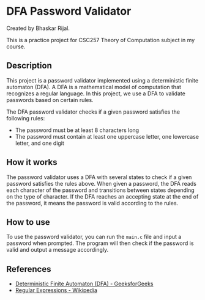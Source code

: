 # DFA Password Validator

Created by Bhaskar Rijal.

This is a practice project for CSC257 Theory of Computation subject in my course.

## Description

This project is a password validator implemented using a deterministic finite automaton (DFA). A DFA is a mathematical model of computation that recognizes a regular language. In this project, we use a DFA to validate passwords based on certain rules.

The DFA password validator checks if a given password satisfies the following rules:

-   The password must be at least 8 characters long
-   The password must contain at least one uppercase letter, one lowercase letter, and one digit

## How it works

The password validator uses a DFA with several states to check if a given password satisfies the rules above. When given a password, the DFA reads each character of the password and transitions between states depending on the type of character. If the DFA reaches an accepting state at the end of the password, it means the password is valid according to the rules.

## How to use

To use the password validator, you can run the `main.c` file and input a password when prompted. The program will then check if the password is valid and output a message accordingly.

## References

-   [Deterministic Finite Automaton (DFA) - GeeksforGeeks](https://www.geeksforgeeks.org/deterministic-finite-automata-dfa/)
-   [Regular Expressions - Wikipedia](https://en.wikipedia.org/wiki/Regular_expression)